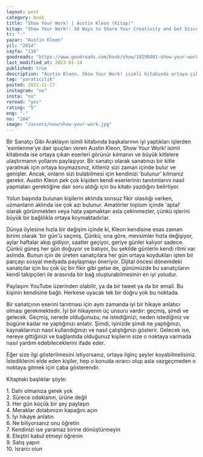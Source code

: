 ```yaml
---
layout: post
category: book
title: "Show Your Work! | Austin Kleon (Kitap)"
kitap: "Show Your Work!: 10 Ways to Share Your Creativity and Get Discovered"
tr: "-"
yazar: "Austin Kleon"
yil: "2014"
sayfa: "116"
goodreads: "https://www.goodreads.com/book/show/18290401-show-your-work"
last_modified_at: 2023-01-14
published: true
description: "Austin Kleon, Show Your Work! isimli kitabında ortaya çıkan eserleri görünür kılmanın ve büyük kitlelere ulaştırmanın yollarını paylaşıyor."
tag: "yaratıcılık"
posted: 2021-11-17
instagram: "no"
insta: "no"
reread: "yes"
rating: "5"
eng: "-"
no: "204"
image: "/assets/new/show-your-work.jpg"
---
```


Bir Sanatçı Gibi Araklayın isimli kitabında başkalarının iyi yaptıkları işlerden 'esinlenme'ye dair ipuçları veren Austin Kleon, Show Your Work! isimli kitabında ise ortaya çıkan eserleri görünür kılmanın ve büyük kitlelere ulaştırmanın yollarını paylaşıyor. Bir sanatçı olarak sanatınızı bir kitle yaratmak için ortaya koymazsınız, kitleniz sizi zaman içinde bulur ve genişler. Ancak, onların sizi bulabilmesi için kendinizi 'bulunur' kılmanız gerekir. Austin Kleon pek çok kişiden kendi eserlerinin tanıtımlarını nasıl yapmaları gerektiğine dair soru aldığı için bu kitabı yazdığını belirtiyor.

Yolun başında bulunan kişilerin aklında sonsuz fikir olasılığı varken, uzmanların aklında ise çok azı bulunur. Amatörler toplum içinde 'aptal' olarak görünmekten veya hata yapmaktan asla çekinmezler, çünkü işlerini büyük bir bağlılıkla ortaya koymaktadırlar.

Dünya öylesine hızla bir değişim içinde ki, Kleon kendisine esas zaman birimi olarak 'bir gün'ü seçmiş. Çünkü, ona göre, mevsimler hızla değişiyor, aylar haftalar akıp gidiyor, saatler geçiyor, geriye günler kalıyor sadece. Çünkü güneş her gün doğuyor ve batıyor, bu şekilde günlerin kendi ritmi var aslında. Bunun için de üreten sanatçılara her gün ortaya koydukları işten bir parçayı sosyal medyada paylaşmayı öneriyor. Dijital öncesi dönemdeki sanatçılar için bu çok üç bir fikir gibi gelse de, günümüzde bu sanatçıların kendi takipçileri ile arasında bir bağ oluşturabilmesinin en iyi yoludur.

Paylaşım YouTube üzerinden olabilir, ya da bir tweet ya da bir email. Bu kişinin kendisine bağlı. Herkese uyacak tek bir doğru yok bu noktada.

Bir sanatçının eserini tanıtması için aynı zamanda iyi bir hikaye anlatıcı olması gerekmektedir. İyi bir hikayenin üç unsuru vardır: geçmiş, şimdi ve gelecek. Geçmiş, nerede olduğunuzu, ne istediğinizi, neden istediğiniz ve bugüne kadar ne yaptığınızı anlatır. Şimdi, işinizde şimdi ne yaptığınızı, kaynaklarınızı nasıl kullandığınızı ve nasıl çalıştığınızı gösterir. Gelecek ise, nereye gittiğinizi ve bağlantıda olduğunuz kişilerin size o noktaya varmada nasıl yardım edebileceklerini ifade eder.

Eğer size ilgi gösterilmesini istiyorsanız, ortaya ilginç şeyler koyabilmelisiniz. İstediklerini elde eden kişiler, hep o konuda ısrarcı olup asla vazgeçmeden o noktaya gitmek için çaba gösterendir.

Kitaptaki başlıklar şöyle:

1\. Dahi olmanıza gerek yok  
2\. Sürece odaklanın, ürüne değil  
3\. Her gün küçük bir şey paylaşın  
4\. Meraklar dolabınızın kapağını açın  
5\. İyi hikaye anlatın  
6\. Ne biliyorsanız onu öğretin  
7\. Kendinizi ise yaramaz birine dönüştürmeyin  
8\. Eleştiri kabul etmeyi öğrenin  
9\. Satış yapın  
10\. Israrcı olun  
